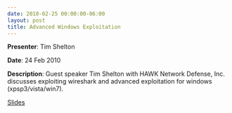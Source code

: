 ```yaml
---
date: 2010-02-25 00:00:00-06:00
layout: post
title: Advanced Windows Exploitation
---
```


**Presenter**: Tim Shelton

**Date**: 24 Feb 2010

**Description**: Guest speaker Tim Shelton with HAWK Network Defense, Inc. discusses exploiting wireshark and advanced exploitation for windows (xpsp3/vista/win7).

[Slides](http://csg.utdallas.edu/wp-content/uploads/2012/08/adv_win_exploitation.pdf)
